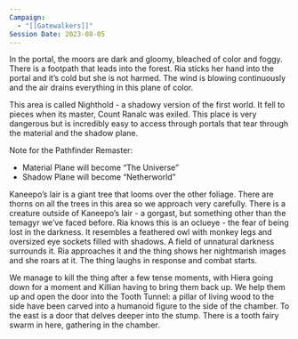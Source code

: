 ```yaml
---
Campaign:
  - "[[Gatewalkers]]"
Session Date: 2023-08-05
---
```

In the portal, the moors are dark and gloomy, bleached of color and foggy. There is a footpath that leads into the forest. Ria sticks her hand into the portal and it’s cold but she is not harmed. The wind is blowing continuously and the air drains everything in this plane of color.

This area is called Nighthold - a shadowy version of the first world. It fell to pieces when its master, Count Ranalc was exiled. This place is very dangerous but is incredibly easy to access through portals that tear through the material and the shadow plane.

Note for the Pathfinder Remaster:

- Material Plane will become “The Universe”
- Shadow Plane will become “Netherworld”

Kaneepo’s lair is a giant tree that looms over the other foliage. There are thorns on all the trees in this area so we approach very carefully. There is a creature outside of Kaneepo’s lair - a gorgast, but something other than the temagyr we’ve faced before. Ria knows this is an oclueye - the fear of being lost in the darkness. It resembles a feathered owl with monkey legs and oversized eye sockets filled with shadows. A field of unnatural darkness surrounds it. Ria approaches it and the thing shows her nightmarish images and she roars at it. The thing laughs in response and combat starts.

We manage to kill the thing after a few tense moments, with Hiera going down for a moment and Killian having to bring them back up. We help them up and open the door into the Tooth Tunnel: a pillar of living wood to the side have been carved into a humanoid figure to the side of the chamber. To the east is a door that delves deeper into the stump. There is a tooth fairy swarm in here, gathering in the chamber.